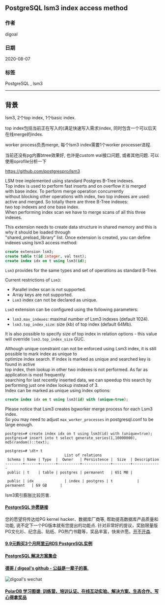 ## PostgreSQL lsm3 index access method    
    
### 作者    
digoal    
    
### 日期    
2020-08-07    
    
### 标签    
PostgreSQL , lsm3     
    
----    
    
## 背景    
lsm3, 2个top index, 1个basic index.    
    
top index包括当前正在写入的(满足快速写入需求)index, 同时包含一个可以后天在线merge的index.     
    
worker process负责merge, 每个lsm3 index需要1个worker processer进程.    
    
当前还没有pg内置btree效果好, 也许是custom wal接口问题, 或者其他问题.  可以使用oprofile分析一下    
    
https://github.com/postgrespro/lsm3    
    
LSM tree implemented using standard Postgres B-Tree indexes.    
Top index is used to perform fast inserts and on overflow it is merged    
with base index. To perform merge operation concurrently    
without blocking other operations with index, two top indexes are used:    
active and merged. So totally there are three B-Tree indexes:    
two top indexes and one base index.    
When performing index scan we have to merge scans of all this three indexes.    
    
This extension needs to create data structure in shared memory and this is why it should be loaded through    
"shared_preload_library" list. Once extension is created, you can define indexes using lsm3 access method:    
    
```sql    
create extension lsm3;    
create table t(id integer, val text);    
create index idx on t using lsm3(id);    
```    
    
`Lsm3` provides for the same types and set of operations as standard B-Tree.    
    
Current restrictions of `Lsm3`:    
- Parallel index scan is not supported.    
- Array keys are not supported.    
- `Lsm3` index can not be declared as unique.    
    
`Lsm3` extension can be configured using the following parameters:    
- `lsm3.max_indexes`: maximal number of Lsm3 indexes (default 1024).    
- `lsm3.top_index_size`: size (kb) of top index (default 64Mb).    
    
It is also possible to specify size of top index in relation options - this value will override `lsm3.top_index_size` GUC.    
    
Although unique constraint can not be enforced using Lsm3 index, it is still possible to mark index as unique to    
optimize index search. If index is marked as unique and searched key is found in active    
top index, then lookup in other two indexes is not performed. As far as application is most frequently    
searching for last recently inserted data, we can speedup this search by performing just one index lookup instead of 3.    
Index can be marked as unique using index options:    
    
```sql    
create index idx on t using lsm3(id) with (unique=true);    
```    
    
Please notice that Lsm3 creates bgworker merge process for each Lsm3 index.    
So you may need to adjust `max_worker_processes` in postgresql.conf to be large enough.    
    
```    
postgres=# create index idx on t using lsm3(id) with (unique=true);    
postgres=# insert into t select generate_series(1,10000000), md5(random()::text);    
    
postgres=# \dt+ t    
                           List of relations    
 Schema | Name | Type  |  Owner   | Persistence |  Size  | Description     
--------+------+-------+----------+-------------+--------+-------------    
 public | t    | table | postgres | permanent   | 651 MB |     
    
 public | idx              | index | postgres | t           | permanent   | 69 GB      |     
```    
    
lsm3索引膨胀比较厉害.     
    
    
  
  
  
  
  
  
  
  
  
  
  
  
  
  
  
  
  
  
  
  
  
  
  
  
  
  
  
  
  
  
  
  
  
  
  
  
  
  
  
  
  
  
  
  
  
  
  
  
  
  
  
  
  
#### [PostgreSQL 许愿链接](https://github.com/digoal/blog/issues/76 "269ac3d1c492e938c0191101c7238216")
您的愿望将传达给PG kernel hacker、数据库厂商等, 帮助提高数据库产品质量和功能, 说不定下一个PG版本就有您提出的功能点. 针对非常好的提议，奖励限量版PG文化衫、纪念品、贴纸、PG热门书籍等，奖品丰富，快来许愿。[开不开森](https://github.com/digoal/blog/issues/76 "269ac3d1c492e938c0191101c7238216").  
  
  
#### [9.9元购买3个月阿里云RDS PostgreSQL实例](https://www.aliyun.com/database/postgresqlactivity "57258f76c37864c6e6d23383d05714ea")
  
  
#### [PostgreSQL 解决方案集合](https://yq.aliyun.com/topic/118 "40cff096e9ed7122c512b35d8561d9c8")
  
  
#### [德哥 / digoal's github - 公益是一辈子的事.](https://github.com/digoal/blog/blob/master/README.md "22709685feb7cab07d30f30387f0a9ae")
  
  
![digoal's wechat](../pic/digoal_weixin.jpg "f7ad92eeba24523fd47a6e1a0e691b59")
  
  
#### [PolarDB 学习图谱: 训练营、培训认证、在线互动实验、解决方案、生态合作、写心得拿奖品](https://www.aliyun.com/database/openpolardb/activity "8642f60e04ed0c814bf9cb9677976bd4")
  
